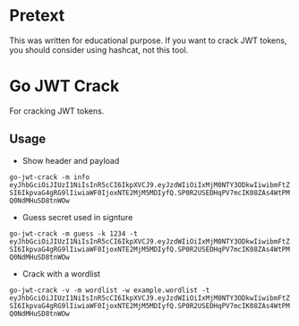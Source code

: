 # Pretext
This was written for educational purpose.
If you want to crack JWT tokens, you should consider using hashcat, not this tool.

# Go JWT Crack

For cracking JWT tokens.

## Usage

- Show header and payload

`go-jwt-crack -m info eyJhbGciOiJIUzI1NiIsInR5cCI6IkpXVCJ9.eyJzdWIiOiIxMjM0NTY3ODkwIiwibmFtZSI6IkpvaG4gRG9lIiwiaWF0IjoxNTE2MjM5MDIyfQ.SP0R2USEDHqPV7mcIK08ZAs4WtPMQ0NdMHuSD8tnWOw`

- Guess secret used in signture

`go-jwt-crack -m guess -k 1234 -t eyJhbGciOiJIUzI1NiIsInR5cCI6IkpXVCJ9.eyJzdWIiOiIxMjM0NTY3ODkwIiwibmFtZSI6IkpvaG4gRG9lIiwiaWF0IjoxNTE2MjM5MDIyfQ.SP0R2USEDHqPV7mcIK08ZAs4WtPMQ0NdMHuSD8tnWOw`

- Crack with a wordlist

`go-jwt-crack -v -m wordlist -w example.wordlist -t eyJhbGciOiJIUzI1NiIsInR5cCI6IkpXVCJ9.eyJzdWIiOiIxMjM0NTY3ODkwIiwibmFtZSI6IkpvaG4gRG9lIiwiaWF0IjoxNTE2MjM5MDIyfQ.SP0R2USEDHqPV7mcIK08ZAs4WtPMQ0NdMHuSD8tnWOw`


